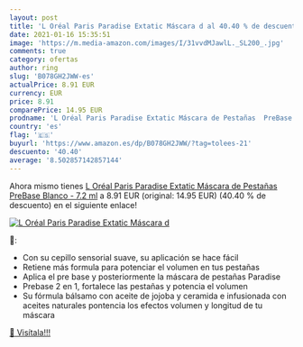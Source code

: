 ```yaml
---
layout: post
title: 'L Oréal Paris Paradise Extatic Máscara d al 40.40 % de descuento'
date: 2021-01-16 15:35:51
image: 'https://m.media-amazon.com/images/I/31vvdMJawlL._SL200_.jpg'
comments: true
category: ofertas
author: ring
slug: 'B078GH2JWW-es'
actualPrice: 8.91 EUR
currency: EUR
price: 8.91
comparePrice: 14.95 EUR
prodname: 'L Oréal Paris Paradise Extatic Máscara de Pestañas  PreBase  Blanco - 7.2 ml'
country: 'es'
flag: '🇪🇸'
buyurl: 'https://www.amazon.es/dp/B078GH2JWW/?tag=tolees-21'
descuento: '40.40'
average: '8.502857142857144'
---
```


Ahora mismo tienes [L Oréal Paris Paradise Extatic Máscara de Pestañas  PreBase  Blanco - 7.2 ml](https://www.amazon.es/dp/B078GH2JWW/?tag=tolees-21) a 8.91 EUR (original: 14.95 EUR) (40.40 %  de descuento) en el siguiente enlace!

[![L Oréal Paris Paradise Extatic Máscara d](https://m.media-amazon.com/images/I/31vvdMJawlL._SL200_.jpg)](https://www.amazon.es/dp/B078GH2JWW/?tag=tolees-21)

🔎:

- Con su cepillo sensorial suave, su aplicación se hace fácil
- Retiene más formula para potenciar el volumen en tus pestañas
- Aplica el pre base y posteriormente la máscara de pestañas Paradise
- Prebase 2 en 1, fortalece las pestañas y potencia el volumen
- Su fórmula bálsamo con aceite de jojoba y ceramida e infusionada con aceites naturales pontencia los efectos volumen y longitud de tu máscara

[🛒 Visítala!!!](https://www.amazon.es/dp/B078GH2JWW/?tag=tolees-21)
